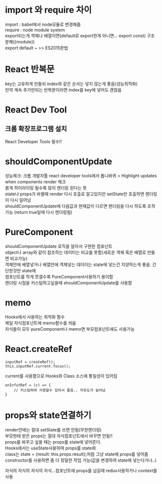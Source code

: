 # import 와 require 차이
import : babel에서 node모듈로 변경해줌  
require : node module system  
export되는게 객체나 배열이면(default로 export한게 아니면... export const) 구조분해({module})  
export default ~ >> ES2015문법  

# React 반복문
key는 고유하게 만들되 index와 같은 순서는 넣지 않는게 좋음(성능최적화)  
만약 계속 추가만되는 반복문이라면 index를 key에 넣어도 괜찮음

# React Dev Tool
## 크롬 확장프로그램 설치
React Developer Tools 필수!!

# shouldComponentUpdate
성능체크: 크롬 개발자툴 react developer tools에서 톱니바퀴 > Highlight updates when components render 체크  
붉게 하이라이팅 될수록 많이 렌더링 된다는 뜻  
state나 props가 바뀔때 render 다시 호출로 알고있지만 setState만 호출하면 렌더링이 다시 일어남  
shouldComponentUpdate에 다음값과 현재값이 다르면 렌더링을 다시 하도록 조작가능 (return true일때 다시 렌더링됨)  


# PureComponent
shouldComponentUpdate 로직을 알아서 구현한 컴포넌트  
object나 array와 같이 참조하는 데이터는 비교를 못함(새로운 객체 혹은 배열로 만들면 비교가능)  
객체안에 배열넣거나 배열안에 객체넣는 데이터는 state에 넣는건 지양하는게 좋음. 간단한것만 state에  
컴포넌트를 작게 쪼갤수록 PureComponent사용하기 용이함  
렌더링 시점을 커스텀하고싶을때 shouldComponentUpdate를 사용함  

# memo
Hooks에서 사용하는 최적화 함수  
제일 자식컴포넌트에  memo함수를 씌움  
자식들이 모두 pureComponent나 memo면 부모컴포넌트에도 사용가능   

# React.createRef
~~~
inputRef = createRef();
this.inputRef.current.focus();
~~~
current를 사용함으로 Hooks와 Class 소스에 통일성이 있어짐
~~~
onInfutRef = (c) => {
    // 커스텀하여 사용할수 있어서 좋음.. 자유도가 늘어남
}
~~~

# props와 state연결하기
render안에는 절대 setState를 쓰면 안됨(무한렌더링)  
부모한테 받은 props는 절대 자식컴포넌트에서 바꾸면 안됨!!  
props를 바꾸고 싶을 때는 props를 state에 넣어준다.  
Hooks에서는 useState사용하여 props를 state화   
class는 state = {result: this.props.result};처럼 그냥 state에 props를 넣어줌  
constructor를 사용하면 좀 더 정밀한 작업 가능(값을 변경하여 state에 넣는다거나..)  

자식의 자식의 자식의 자식...컴포넌트에 props를 넘길때 redux사용하거나 context를 사용  